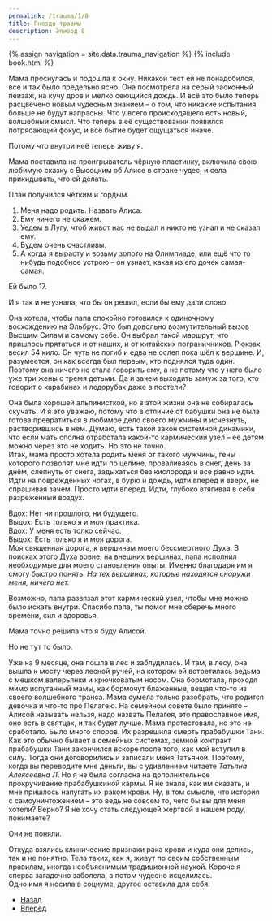 ```yaml
---
permalink: /trauma/1/8
title: Гнездо травмы
description: Эпизод 8
---
```

{% assign navigation  = site.data.trauma_navigation %}
{% include book.html %}

Мама проснулась и подошла к окну. Никакой тест ей не понадобился, все и так было предельно ясно. Она посмотрела на серый заоконный пейзаж, на кучу дров и мелко сеющийся дождь. И всё это было теперь расцвечено новым чудесным знанием – о том, что никакие испытания больше не будут напрасны. Что у всего происходящего есть новый, волшебный смысл. Что теперь в её существовании появился потрясающий фокус, и всё бытие будет ощущаться иначе.

Потому что внутри неё теперь живу я.

Мама поставила на проигрыватель чёрную пластинку, включила свою любимую сказку с Высоцким об Алисе в стране чудес, и села прикидывать, что ей делать.

План получился чётким и гордым.
1. Меня надо родить. Назвать Алиса.
2. Ему ничего не скажем.
3. Уедем в Лугу, чтоб живот нас не выдал и никто не узнал и не сказал ему.
4. Будем очень счастливы.
5. А когда я вырасту и возьму золото на Олимпиаде, или ещё что то нибудь подобное устрою – он узнает, какая из его дочек самая-самая.

Ей было 17.

И я так и не узнала, что бы он решил, если бы ему дали слово.

Она хотела, чтобы папа спокойно готовился к одиночному восхождению на Эльбрус. Это был довольно возмутительный вызов Высшим Силам и самому себе. Он выбрал такой маршрут, что пришлось прятаться и от наших, и от китайских пограничников. Рюкзак весил 54 кило. Он чуть не погиб и едва не ослеп пока шёл к вершине. И, разумеется, он как всегда был первым, кто поднялся туда один. Поэтому она ничего не стала говорить ему, а не потому что у него было уже три жены с тремя детьми. Да и зачем выходить замуж за того, кто говорит о карабинах и ледорубах даже в постели?

Она была хорошей альпинисткой, но в этой жизни она не собиралась скучать. И я это уважаю, потому что в отличие от бабушки она не была готова превратиться в любимое дело своего мужчины и исчезнуть, растворившись в нем. Думаю, есть такой закон системной динамики, что если мать сполна отработала какой-то кармический узел – её детям можно через это не ходить. Но это не точно.  
Итак, мама просто хотела родить меня от такого мужчины, гены которого позволят мне идти по целине, проваливаясь в снег, день за днём, слепнуть от снега, задыхаться без кислорода и все равно идти. Идти на повреждённых ногах, в бурю и дождь, идти вперед и вверх, не спрашивая зачем. Просто идти вперед. Идти, глубоко втягивая в себя разреженный воздух.

Вдох: Нет ни прошлого, ни будущего.  
Выдох: Есть только я и моя практика.  
Вдох: У меня есть толко сейчас.  
Выдох: Есть только я и моя дорога.  
Моя священная дорога, к вершинам моего бессмертного Духа. В поисках этого Духа вовне, на внешних вершинах, папа исполнил необходимые для моего становления опыты. Именно благодаря им я смогу быстро понять:
*На тех вершинах, которые находятся снаружи меня, ничего нет.*

Возможно, папа развязал этот кармический узел, чтобы мне можно было искать внутри. Спасибо папа, ты помог мне сберечь много времени, сил и здоровья.

Мама точно решила что я буду Алисой.

Но не тут то было.

Уже на 9 месяце, она пошла в лес и заблудилась. И там, в лесу, она вышла к мосту через лесной ручей, на котором ей встретилась ведьма с мешком валерьянки и крючковатым носом. Она бормотала, проходя мимо испуганный мамы, как бормочут блаженные, вещая что-то из своего волшебного транса. Мама сумела только разобрать, что родится девочка и что-то про Пелагею. На семейном совете было принято – Алисой называть нельзя, надо назвать Пелагея, это православное имя, оно есть в святцах, и так будет лучше. Мама протестовала, но это не сработало. Было много споров. Их разрешила смерть прабабушки Тани. Как это обычно бывает в семейных системах, земной контракт прабабушки Тани закончился вскоре после того, как мой вступил в силу. Тогда они договорились и записали меня Татьяной. Поэтому, когда вы переводите мне деньги, вы с удивлением читаете *Татьяна Алексеевна Л*. Но я не была согласна на дополнительное прокручивание прабабушкиной кармы. Я не знала, как им сказать, и мне пришлось напугать их раком крови. Ну, в том смысле, что история с самоуничтожением – это ведь не совсем то, чего бы вы для меня хотели? Верно? Я не хочу стать следующей жертвой в нашем роду, понимаете?

Они не поняли.

Откуда взялись клинические признаки рака крови и куда они делись, так и не понятно. Тела таких, как я, живут по своим собственным правилам, иногда необъяснимым традиционной наукой. Короче я сперва загадочно заболела, а потом чудесно исцелилась.  
Одно имя я носила в социуме, другое оставила для себя.

<nav aria-label="pagination">
  <ul class="pagination justify-content-center">
    <li class="page-item">
      <a class="page-link" href="/trauma/6"><i class="bi bi-arrow-left"></i> Назад</a>
    </li>
    <li class="page-item">
      <a class="page-link" href="/trauma/8">Вперёд <i class="bi bi-arrow-right"></i></a>
    </li>
  </ul>
</nav>